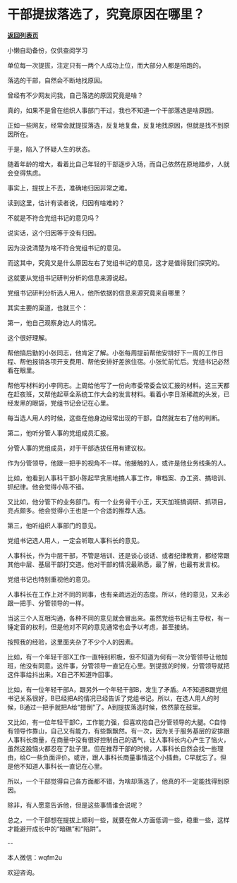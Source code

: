 # 干部提拔落选了，究竟原因在哪里？

[**返回列表页**](/gzh/费曼的小茶馆)

小懒自动备份，仅供查阅学习

单位每一次提拔，注定只有一两个人成功上位，而大部分人都是陪跑的。

落选的干部，自然会不断地找原因。

曾经有不少网友问我，自己落选的原因究竟是啥？

真的，如果不是曾在组织人事部门干过，我也不知道一个干部落选是啥原因。  

正如一些网友，经常会就提拔落选，反复地复盘，反复地找原因，但就是找不到原因所在。

于是，陷入了怀疑人生的状态。

随着年龄的增大，看着比自己年轻的干部逐步入场，而自己依然在原地踏步，人就会变得焦虑。

事实上，提拔上不去，准确地归因非常之难。  

读到这里，估计有读者说，归因有啥难的？

不就是不符合党组书记的意见吗？  

说实话，这个归因等于没有归因。  

因为没说清楚为啥不符合党组书记的意见。

而这其中，究竟又是什么原因左右了党组书记的意见，这才是值得我们探究的。  

这就要从党组书记研判分析的信息来源说起。

党组书记研判分析选人用人，他所依据的信息来源究竟来自哪里？

其实主要的渠道，也就三个：  

第一，他自己观察身边人的情况。

这个很好理解。  

帮他搞后勤的小张同志，他肯定了解。小张每周提前帮他安排好下一周的工作日程、帮他报销各项开支费用、帮他安排好差旅住宿。小张忙前忙后。党组书记必然看在眼里。

帮他写材料的小李同志。上周给他写了一份向市委常委会议汇报的材料。这三天都在赶夜班，又帮他起草全系统工作大会的发言材料。看着小李日渐稀疏的头发，已经发黑的眼袋，党组书记会记在心里。  

每当选人用人的时候，这些在他身边经常出现的干部，自然就左右了他的判断。  

第二，他听分管人事的党组成员汇报。

分管人事的党组成员，对于干部选拔任用有建议权。  

作为分管领导，他跟一把手的视角不一样。他接触的人，或许是他业务线条的人。

比如，他看到人事科干部小陈起早贪黑地搞人事工作，审档案、办工资、搞培训、抓纪律。他会觉得小陈不错。

又比如，他分管下的业务部门。有一个业务骨干小王，天天加班搞调研、抓项目，亮点颇多。他会觉得小王也是一个合适的推荐人选。

第三，他听组织人事部门的意见。  

党组书记选人用人，一定会听取人事科长的意见。  

人事科长，作为中层干部，不管是培训、还是谈心谈话、或者纪律教育，都经常跟其他中层、基层干部打交道。他对干部的情况最熟悉，最了解，也最有发言权。  

党组书记也特别重视他的意见。  

人事科长在工作上对不同的同事，也有亲疏远近的态度。所以，他的意见，又未必跟一把手、分管领导的一样。  

当这三个人互相沟通，各种不同的意见就会冒出来。虽然党组书记有主导权，有一锤定音的权利，但是他对不同的意见通常也会予以考虑，甚至接纳。  

按照我的经验，这里面夹杂了不少个人的因素。

比如，有一个年轻干部X工作一直特别积极，但不知道为何有一次分管领导让他加班，他没有同意。这件事，分管领导一直记在心里。到提拔的时候，分管领导就把这件事给抖出来。X自己不知道咋回事。

比如，有一位年轻干部A，跟另外一个年轻干部B，发生了矛盾。A不知道B跟党组书记关系很好，B已经把A的情况已经告诉了党组书记。所以，在选人用人的时候，B通过一把手就把A给“摁倒”了。A到提拔落选时候，依然蒙在鼓里。  

又比如，有一位年轻干部C，工作能力强，但喜欢抱自己分管领导的大腿。C自恃有领导作靠山，自己又有能力，有些飘飘然。有一次，因为关于服务基层的安排跟人事科长商量，在商量中没有很好控制自己的语气，让人事科长内心产生了恼火，虽然这股恼火都忍在了肚子里。但在推荐干部的时候，人事科长自然会找一些理由，给C一些负面评价。或许，跟人事科长商量事情这个小插曲，C早就忘了。但是他不知道人事科长一直记在心里。  

所以，一个干部觉得自己各方面都不错，为啥却落选了，他真的不一定能找得到原因。  

除非，有人愿意告诉他，但是这些事情谁会说呢？  

总之，一个干部想在提拔上顺利一些，就要在做人方面低调一些，稳重一些，这样才能避开成长中的“暗礁”和“陷阱”。

\--  

本人微信：wqfm2u

欢迎咨询。  

